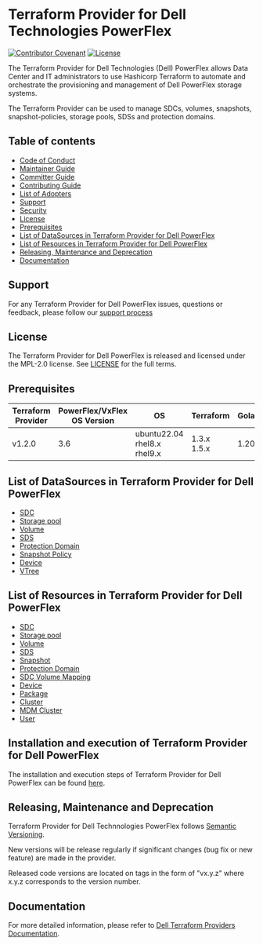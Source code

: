 <!--
Copyright (c) 2023 Dell Inc., or its subsidiaries. All Rights Reserved.

Licensed under the Mozilla Public License Version 2.0 (the "License");
you may not use this file except in compliance with the License.
You may obtain a copy of the License at

    http://mozilla.org/MPL/2.0/


Unless required by applicable law or agreed to in writing, software
distributed under the License is distributed on an "AS IS" BASIS,
WITHOUT WARRANTIES OR CONDITIONS OF ANY KIND, either express or implied.
See the License for the specific language governing permissions and
limitations under the License.
-->
# Terraform Provider for Dell Technologies PowerFlex

[![Contributor Covenant](https://img.shields.io/badge/Contributor%20Covenant-v2.0%20adopted-ff69b4.svg)](about/CODE_OF_CONDUCT.md)
[![License](https://img.shields.io/badge/License-MPL_2.0-blue.svg)](LICENSE)

The Terraform Provider for Dell Technologies (Dell) PowerFlex allows Data Center and IT administrators to use Hashicorp Terraform to automate and orchestrate the provisioning and management of Dell PowerFlex storage systems.

The Terraform Provider can be used to manage SDCs, volumes, snapshots, snapshot-policies, storage pools, SDSs and protection domains.

## Table of contents

* [Code of Conduct](https://github.com/dell/dell-terraform-providers/blob/main/docs/CODE_OF_CONDUCT.md)
* [Maintainer Guide](https://github.com/dell/dell-terraform-providers/blob/main/docs/MAINTAINER_GUIDE.md)
* [Committer Guide](https://github.com/dell/dell-terraform-providers/blob/main/docs/COMMITTER_GUIDE.md)
* [Contributing Guide](https://github.com/dell/dell-terraform-providers/blob/main/docs/CONTRIBUTING.md)
* [List of Adopters](https://github.com/dell/dell-terraform-providers/blob/main/docs/ADOPTERS.md)
* [Support](#support)
* [Security](https://github.com/dell/dell-terraform-providers/blob/main/docs/SECURITY.md)
* [License](#license)
* [Prerequisites](#prerequisites)
* [List of DataSources in Terraform Provider for Dell PowerFlex](#list-of-datasources-in-terraform-provider-for-dell-powerflex)
* [List of Resources in Terraform Provider for Dell PowerFlex](#list-of-resources-in-terraform-provider-for-dell-powerflex)
* [Releasing, Maintenance and Deprecation](#releasing-maintenance-and-deprecation)
* [Documentation](#documentation)

## Support
For any Terraform Provider for Dell PowerFlex issues, questions or feedback, please follow our [support process](https://github.com/dell/dell-terraform-providers/blob/main/docs/SUPPORT.md)

## License
The Terraform Provider for Dell PowerFlex is released and licensed under the MPL-2.0 license. See [LICENSE](LICENSE) for the full terms.

## Prerequisites

| **Terraform Provider** | **PowerFlex/VxFlex OS Version** | **OS** | **Terraform** | **Golang** |
|---------------------|-----------------------|-------|--------------------|--------------------------|
| v1.2.0 | 3.6 | ubuntu22.04 <br> rhel8.x <br> rhel9.x | 1.3.x <br> 1.5.x <br> | 1.20.x

## List of DataSources in Terraform Provider for Dell PowerFlex
  * [SDC](docs/data-sources/sdc.md)
  * [Storage pool](docs/data-sources/storage_pool.md)
  * [Volume](docs/data-sources/volume.md)
  * [SDS](docs/data-sources/sds.md)
  * [Protection Domain](docs/data-sources/protection_domain.md)
  * [Snapshot Policy](docs/data-sources/snapshot_policy.md)
  * [Device](docs/data-sources/device.md)
  * [VTree](docs/data-sources/vtree.md)

## List of Resources in Terraform Provider for Dell PowerFlex
  * [SDC](docs/resources/sdc.md)
  * [Storage pool](docs/resources/storage_pool.md)
  * [Volume](docs/resources/volume.md)
  * [SDS](docs/resources/sds.md)
  * [Snapshot](docs/resources/snapshot.md)
  * [Protection Domain](docs/resources/protection_domain.md)
  * [SDC Volume Mapping](docs/resources/sdc_volumes_mapping.md)
  * [Device](docs/resources/device.md)
  * [Package](docs/resources/package.md)
  * [Cluster](docs/resources/cluster.md)
  * [MDM Cluster](docs/resources/mdm_cluster.md)
  * [User](docs/resources/user.md)

## Installation and execution of Terraform Provider for Dell PowerFlex
The installation and execution steps of Terraform Provider for Dell PowerFlex can be found [here](about/INSTALLATION.md).

## Releasing, Maintenance and Deprecation

Terraform Provider for Dell Technnologies PowerFlex follows [Semantic Versioning](https://semver.org/).

New versions will be release regularly if significant changes (bug fix or new feature) are made in the provider.

Released code versions are located on tags in the form of "vx.y.z" where x.y.z corresponds to the version number.

## Documentation

For more detailed information, please refer to [Dell Terraform Providers Documentation](https://dell.github.io/terraform-docs/).